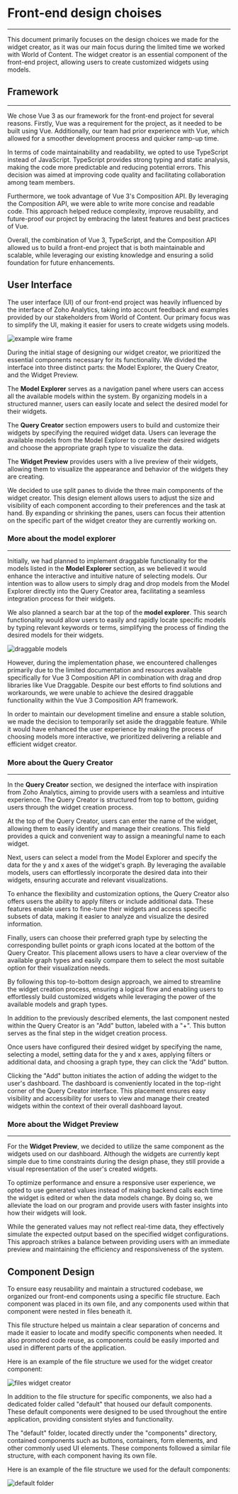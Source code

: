 
# Front-end design choises
***

This document primarily focuses on the design choices we made for the widget creator, as it was our main focus during the limited time we worked with World of Content. The widget creator is an essential component of the front-end project, allowing users to create customized widgets using models.

## Framework
***

We chose Vue 3 as our framework for the front-end project for several reasons. Firstly, Vue was a requirement for the project, as it needed to be built using Vue. Additionally, our team had prior experience with Vue, which allowed for a smoother development process and quicker ramp-up time.

In terms of code maintainability and readability, we opted to use TypeScript instead of JavaScript. TypeScript provides strong typing and static analysis, making the code more predictable and reducing potential errors. This decision was aimed at improving code quality and facilitating collaboration among team members.

Furthermore, we took advantage of Vue 3's Composition API. By leveraging the Composition API, we were able to write more concise and readable code. This approach helped reduce complexity, improve reusability, and future-proof our project by embracing the latest features and best practices of Vue.

Overall, the combination of Vue 3, TypeScript, and the Composition API allowed us to build a front-end project that is both maintainable and scalable, while leveraging our existing knowledge and ensuring a solid foundation for future enhancements.

## User Interface

The user interface (UI) of our front-end project was heavily influenced by the interface of Zoho Analytics, taking into account feedback and examples provided by our stakeholders from World of Content. Our primary focus was to simplify the UI, making it easier for users to create widgets using models.

![example wire frame](https://github.com/Null-Not-Found/DashBuddy-Documentation/blob/main/Learning%20Outcomes/Images/widget%20creator%20wire%20frame.png)

During the initial stage of designing our widget creator, we prioritized the essential components necessary for its functionality. We divided the interface into three distinct parts: the Model Explorer, the Query Creator, and the Widget Preview.

The **Model Explorer** serves as a navigation panel where users can access all the available models within the system. By organizing models in a structured manner, users can easily locate and select the desired model for their widgets.

The **Query Creator** section empowers users to build and customize their widgets by specifying the required widget data. Users can leverage the available models from the Model Explorer to create their desired widgets and choose the appropriate graph type to visualize the data.

The **Widget Preview** provides users with a live preview of their widgets, allowing them to visualize the appearance and behavior of the widgets they are creating. 

We decided to use split panes to divide the three main components of the widget creator. This design element allows users to adjust the size and visibility of each component according to their preferences and the task at hand. By expanding or shrinking the panes, users can focus their attention on the specific part of the widget creator they are currently working on.

### More about the **model explorer**
***
Initially, we had planned to implement draggable functionality for the models listed in the **Model Explorer** section, as we believed it would enhance the interactive and intuitive nature of selecting models. Our intention was to allow users to simply drag and drop models from the Model Explorer directly into the Query Creator area, facilitating a seamless integration process for their widgets.

We also planned a search bar at the top of the **model explorer**. This search functionality would allow users to easily and rapidly locate specific models by typing relevant keywords or terms, simplifying the process of finding the desired models for their widgets.

![draggable models](https://github.com/Null-Not-Found/DashBuddy-Documentation/blob/main/Learning%20Outcomes/Images/Draggable%20models%20.png)

However, during the implementation phase, we encountered challenges primarily due to the limited documentation and resources available specifically for Vue 3 Composition API in combination with drag and drop libraries like Vue Draggable. Despite our best efforts to find solutions and workarounds, we were unable to achieve the desired draggable functionality within the Vue 3 Composition API framework.

In order to maintain our development timeline and ensure a stable solution, we made the decision to temporarily set aside the draggable feature. While it would have enhanced the user experience by making the process of choosing models more interactive, we prioritized delivering a reliable and efficient widget creator.

### More about the **Query Creator**
***
In the **Query Creator** section, we designed the interface with inspiration from Zoho Analytics, aiming to provide users with a seamless and intuitive experience. The Query Creator is structured from top to bottom, guiding users through the widget creation process.

At the top of the Query Creator, users can enter the name of the widget, allowing them to easily identify and manage their creations. This field provides a quick and convenient way to assign a meaningful name to each widget.

Next, users can select a model from the Model Explorer and specify the data for the y and x axes of the widget's graph. By leveraging the available models, users can effortlessly incorporate the desired data into their widgets, ensuring accurate and relevant visualizations.

To enhance the flexibility and customization options, the Query Creator also offers users the ability to apply filters or include additional data. These features enable users to fine-tune their widgets and access specific subsets of data, making it easier to analyze and visualize the desired information.

Finally, users can choose their preferred graph type by selecting the corresponding bullet points or graph icons located at the bottom of the Query Creator. This placement allows users to have a clear overview of the available graph types and easily compare them to select the most suitable option for their visualization needs.

By following this top-to-bottom design approach, we aimed to streamline the widget creation process, ensuring a logical flow and enabling users to effortlessly build customized widgets while leveraging the power of the available models and graph types.

In addition to the previously described elements, the last component nested within the Query Creator is an "Add" button, labeled with a "+". This button serves as the final step in the widget creation process.

Once users have configured their desired widget by specifying the name, selecting a model, setting data for the y and x axes, applying filters or additional data, and choosing a graph type, they can click the "Add" button.

Clicking the "Add" button initiates the action of adding the widget to the user's dashboard. The dashboard is conveniently located in the top-right corner of the Query Creator interface. This placement ensures easy visibility and accessibility for users to view and manage their created widgets within the context of their overall dashboard layout.

### More about the **Widget Preview**
***
For the **Widget Preview**, we decided to utilize the same component as the widgets used on our dashboard. Although the widgets are currently kept simple due to time constraints during the design phase, they still provide a visual representation of the user's created widgets.

To optimize performance and ensure a responsive user experience, we opted to use generated values instead of making backend calls each time the widget is edited or when the data models change. By doing so, we alleviate the load on our program and provide users with faster insights into how their widgets will look.

While the generated values may not reflect real-time data, they effectively simulate the expected output based on the specified widget configurations. This approach strikes a balance between providing users with an immediate preview and maintaining the efficiency and responsiveness of the system.

## Component Design

To ensure easy reusability and maintain a structured codebase, we organized our front-end components using a specific file structure. Each component was placed in its own file, and any components used within that component were nested in files beneath it.

This file structure helped us maintain a clear separation of concerns and made it easier to locate and modify specific components when needed. It also promoted code reuse, as components could be easily imported and used in different parts of the application.

Here is an example of the file structure we used for the widget creator component:

![files widget creator](https://github.com/Null-Not-Found/DashBuddy-Documentation/blob/main/Learning%20Outcomes/Images/Widget%20creator%20files%20.png)

In addition to the file structure for specific components, we also had a dedicated folder called "default" that housed our default components. These default components were designed to be used throughout the entire application, providing consistent styles and functionality.

The "default" folder, located directly under the "components" directory, contained components such as buttons, containers, form elements, and other commonly used UI elements. These components followed a similar file structure, with each component having its own file.

Here is an example of the file structure we used for the default components:

![default folder](https://github.com/Null-Not-Found/DashBuddy-Documentation/blob/main/Learning%20Outcomes/Images/default%20folder.png)






